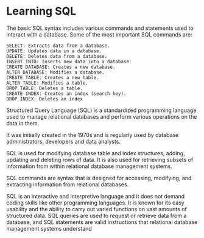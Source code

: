 # Learning SQL

The basic SQL syntax includes various commands and statements used to interact with a database. Some of the most important SQL commands are:

    SELECT: Extracts data from a database.
    UPDATE: Updates data in a database.
    DELETE: Deletes data from a database.
    INSERT INTO: Inserts new data into a database.
    CREATE DATABASE: Creates a new database.
    ALTER DATABASE: Modifies a database.
    CREATE TABLE: Creates a new table.
    ALTER TABLE: Modifies a table.
    DROP TABLE: Deletes a table.
    CREATE INDEX: Creates an index (search key).
    DROP INDEX: Deletes an index

Structured Query Language (SQL) is a standardized programming language used to manage relational databases
and perform various operations on the data in them.

It was initially created in the 1970s and is regularly used by database administrators, developers and data analysts.

SQL is used for modifying database table and index structures, adding, updating and deleting rows of data.  It is also used for retrieving subsets of information from within relational database management systems.

SQL commands are syntax that is designed for accessing, modifying, and extracting information from relational databases.

SQL is an interactive and interpretive language and it does not demand coding skills like other programming languages.
It is known for its easy usability and the ability to carry out varied functions on vast amounts of structured data.
SQL queries are used to request or retrieve data from a database, and SQL statements are valid instructions that
relational database management systems understand

